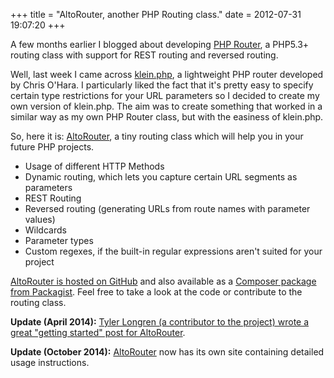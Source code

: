 +++
title = "AltoRouter, another PHP Routing class."
date = 2012-07-31 19:07:20
+++

A few months earlier I blogged about developing [PHP Router](@/blog/2011-11-30-php-routing-class-with-rest-routes.md), a PHP5.3+ routing class with support for REST routing and reversed routing. 

Well, last week I came across <a href="http://github.com/chriso/klein.php/">klein.php</a>, a lightweight PHP router developed by Chris O'Hara. I particularly liked the fact that it's pretty easy to specify certain type restrictions for your URL parameters so I decided to create my own version of klein.php. The aim was to create something that worked in a similar way as my own PHP Router class, but with the easiness of klein.php. 

So, here it is: <a href="http://github.com/dannyvankooten/AltoRouter">AltoRouter</a>, a tiny routing class which will help you in your future PHP projects.

<ul>
<li>Usage of different HTTP Methods</li>
<li>Dynamic routing, which lets you capture certain URL segments as parameters</li>
<li>REST Routing</li>
<li>Reversed routing (generating URLs from route names with parameter values)</li>
<li>Wildcards</li>
<li>Parameter types</li>
<li>Custom regexes, if the built-in regular expressions aren't suited for your project</li>
</ul>

<a href="https://github.com/dannyvankooten/AltoRouter">AltoRouter is hosted on GitHub</a> and also available as a <a href="https://packagist.org/packages/altorouter/altorouter">Composer package from Packagist</a>. Feel free to take a look at the code or contribute to the routing class.

<strong>Update (April 2014):</strong> <a href="http://longren.io/basic-routing-in-php-with-altorouter/">Tyler Longren (a contributor to the project) wrote a great "getting started" post for AltoRouter</a>.

**Update (October 2014):** [AltoRouter](http://altorouter.com/) now has its own site containing detailed usage instructions.


